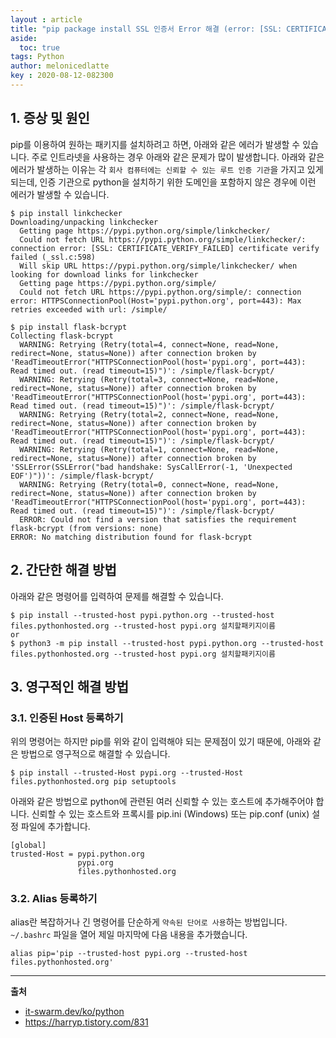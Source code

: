 ```yaml
---
layout : article
title: "pip package install SSL 인증서 Error 해결 (error: [SSL: CERTIFICATE_VERIFY_FAILED])"
aside:
  toc: true
tags: Python 
author: melonicedlatte
key : 2020-08-12-082300 
---  
```


## 1. 증상 및 원인

pip를 이용하여 원하는 패키지를 설치하려고 하면, 아래와 같은 에러가 발생할 수 있습니다. 주로 인트라넷을 사용하는 경우 아래와 같은 문제가 많이 발생합니다. 아래와 같은 에러가 발생하는 이유는 각 `회사 컴퓨터에는 신뢰할 수 있는 루트 인증 기관`을 가지고 있게 되는데, 인증 기관으로 python을 설치하기 위한 도메인을 포함하지 않은 경우에 이런 에러가 발생할 수 있습니다.  

~~~shell
$ pip install linkchecker
Downloading/unpacking linkchecker
  Getting page https://pypi.python.org/simple/linkchecker/
  Could not fetch URL https://pypi.python.org/simple/linkchecker/: connection error: [SSL: CERTIFICATE_VERIFY_FAILED] certificate verify failed (_ssl.c:598)
  Will skip URL https://pypi.python.org/simple/linkchecker/ when looking for download links for linkchecker
  Getting page https://pypi.python.org/simple/
  Could not fetch URL https://pypi.python.org/simple/: connection error: HTTPSConnectionPool(Host='pypi.python.org', port=443): Max retries exceeded with url: /simple/ 
~~~

~~~shell
$ pip install flask-bcrypt 
Collecting flask-bcrypt
  WARNING: Retrying (Retry(total=4, connect=None, read=None, redirect=None, status=None)) after connection broken by 'ReadTimeoutError("HTTPSConnectionPool(host='pypi.org', port=443): Read timed out. (read timeout=15)")': /simple/flask-bcrypt/
  WARNING: Retrying (Retry(total=3, connect=None, read=None, redirect=None, status=None)) after connection broken by 'ReadTimeoutError("HTTPSConnectionPool(host='pypi.org', port=443): Read timed out. (read timeout=15)")': /simple/flask-bcrypt/
  WARNING: Retrying (Retry(total=2, connect=None, read=None, redirect=None, status=None)) after connection broken by 'ReadTimeoutError("HTTPSConnectionPool(host='pypi.org', port=443): Read timed out. (read timeout=15)")': /simple/flask-bcrypt/
  WARNING: Retrying (Retry(total=1, connect=None, read=None, redirect=None, status=None)) after connection broken by 'SSLError(SSLError("bad handshake: SysCallError(-1, 'Unexpected EOF')"))': /simple/flask-bcrypt/
  WARNING: Retrying (Retry(total=0, connect=None, read=None, redirect=None, status=None)) after connection broken by 'ReadTimeoutError("HTTPSConnectionPool(host='pypi.org', port=443): Read timed out. (read timeout=15)")': /simple/flask-bcrypt/
  ERROR: Could not find a version that satisfies the requirement flask-bcrypt (from versions: none)
ERROR: No matching distribution found for flask-bcrypt
~~~

## 2. 간단한 해결 방법

아래와 같은 명령어를 입력하여 문제를 해결할 수 있습니다.

~~~shell
$ pip install --trusted-host pypi.python.org --trusted-host files.pythonhosted.org --trusted-host pypi.org 설치할패키지이름
or
$ python3 -m pip install --trusted-host pypi.python.org --trusted-host files.pythonhosted.org --trusted-host pypi.org 설치할패키지이름
~~~

## 3. 영구적인 해결 방법

### 3.1. 인증된 Host 등록하기

위의 명령어는 하지만 pip를 위와 같이 입력해야 되는 문제점이 있기 때문에, 아래와 같은 방법으로 영구적으로 해결할 수 있습니다.

~~~shell
$ pip install --trusted-Host pypi.org --trusted-Host files.pythonhosted.org pip setuptools
~~~

아래와 같은 방법으로 python에 관련된 여러 신뢰할 수 있는 호스트에 추가해주어야 합니다. 신뢰할 수 있는 호스트와 프록시를 pip.ini (Windows) 또는 pip.conf (unix) 설정 파일에 추가합니다. 

~~~vim
[global]
trusted-Host = pypi.python.org
               pypi.org
               files.pythonhosted.org
~~~

### 3.2. Alias 등록하기

alias란 복잡하거나 긴 명령어를 단순하게 `약속된 단어로 사용`하는 방법입니다. `~/.bashrc` 파일을 열어 제일 마지막에 다음 내용을 추가했습니다.

~~~vim
alias pip='pip --trusted-host pypi.org --trusted-host files.pythonhosted.org'
~~~

---
**출처**
- [it-swarm.dev/ko/python](https://www.it-swarm.dev/ko/python/quot%EC%97%B0%EA%B2%B0-%EC%98%A4%EB%A5%98-ssl-certificateverifyfailed-%EC%9D%B8%EC%A6%9D%EC%84%9C-%ED%99%95%EC%9D%B8-%EC%8B%A4%ED%8C%A8-sslc-598%EB%A1%9C-pip-%EC%84%A4%EC%B9%98%EA%B0%80-%EC%8B%A4%ED%8C%A8%ED%95%A9%EB%8B%88%EB%8B%A4quot/1049704231/)
- https://harryp.tistory.com/831
